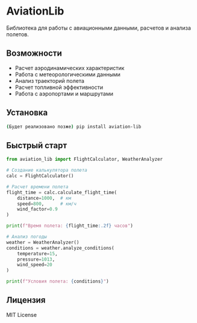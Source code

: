 # AviationLib

Библиотека для работы с авиационными данными, расчетов и анализа полетов.

## Возможности

- Расчет аэродинамических характеристик
- Работа с метеорологическими данными
- Анализ траекторий полета
- Расчет топливной эффективности
- Работа с аэропортами и маршрутами

## Установка

```bash
(Будет реализовано позже) pip install aviation-lib
```

## Быстрый старт

```python
from aviation_lib import FlightCalculator, WeatherAnalyzer

# Создание калькулятора полета
calc = FlightCalculator()

# Расчет времени полета
flight_time = calc.calculate_flight_time(
    distance=1000,  # км
    speed=800,      # км/ч
    wind_factor=0.9
)

print(f"Время полета: {flight_time:.2f} часов")

# Анализ погоды
weather = WeatherAnalyzer()
conditions = weather.analyze_conditions(
    temperature=15,
    pressure=1013,
    wind_speed=20
)

print(f"Условия полета: {conditions}")
```

## Лицензия

MIT License
